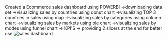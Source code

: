 Created a Ecommerce sales dashboard using POWERBI 
->downloading data set
->visualizing sales by countries using donut chart
->visualizing TOP 3 countries in sales using map
->visualizing sales by categories using column chart
->visualizing sales by markets using pie chart
->visualizing sales by modes using funnel chart
-> KPI'S 
-> providing 2 slicers at the end for better use
![sales dashboard](https://github.com/hussain-111/Ecommerce-sales-analysis-Dashboard-using-powerbi/assets/138776937/149bee98-2e31-4d8b-b8b5-d1bfa45979b4)
